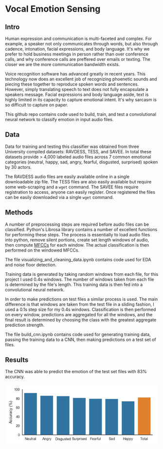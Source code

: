 # Vocal Emotion Sensing

## Intro  
  
Human expression and communication is multi-faceted and complex. For example, a speaker
not only communicates through words, but also through cadence, intonation, facial
expressions, and body language. It's why we prefer to hold business meetings in person
rather than over conference calls, and why conference calls are preffered over emails or texting.
The closer we are the more communication bandwidth exists.

Voice recognition software has advanced greatly in recent years. This technology 
now does an excellent job of recognizing phoenetic sounds and piecing these together 
to reproduce spoken words and sentences. However, simply translating speech to text does not
fully encapsulate a speakers message. Facial expressions and body language aside, text 
is highly limited in its capacity to capture emotional intent. It's why sarcasm is so
difficult to capture on paper.  
  
This github repo contains code used to build, train, and test a convolutional neural network to
classify emotion in input audio files.  
  
## Data
  
Data for training and testing this classifier was obtained from three University compiled
datasets: RAVDESS, TESS, and SAVEE. In total these datasets provide > 4,000 labeled audio files
across 7 common emotional categories (neutral, happy, sad, angry, fearful, disgusted, surprised)
spoken by 30 actors. 
  
The RAVDESS audio files are easily available online in a single downloadable zip file.
The TESS files are also easily available but require some web-scraping and a `wget`
command. The SAVEE files require registration to access, anyone can easily register. 
Once registered the files can be easily downloaded via a single `wget` command.  

## Methods  
  
A number of preprocessing steps are required before audio files can be classified. Python's
Librosa library contains a number of excellent functions for performing these steps. The process
is essentially to load audio files into python, remove silent portions, create set length windows
of audio, then compute [MFCCs](https://en.wikipedia.org/wiki/Mel-frequency_cepstrum) for each window.
The actual classification is then performed on the windowed MFCCs.  
  
The file visualizing_and_cleaning_data.ipynb contains code used for EDA and noise floor detection.
  
Training data is generated by taking random windows from each file, for this project I used 0.4s windows.
The number of windows taken from each file is determined by the file's length. This training data is then
fed into a convolutional neural network.  
  
In order to make predictions on test files a similar process is used. The main difference is that
windows are taken from the test file in a sliding fashion, I used a 0.1s step size for my 0.4s windows.
Classification is then performed on every window, predictions are aggregated for all the windows,
and the final result is determined by choosing the class with the greatest aggregate prediction
strength.  
  
The file build_cnn.ipynb contains code used for generating training data, passing the training
data to a CNN, then making predictions on a test set of files.
  
## Results
  
The CNN was able to predict the emotion of the test set files with 83% accuracy. 
  
![Model Accuracy](model_accuracy.png)
